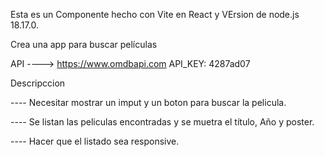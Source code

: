 Esta es un Componente hecho con Vite en React y VErsion de node.js 18.17.0.

Crea una app para buscar películas

API  ----> https://www.omdbapi.com
API_KEY: 4287ad07

Descripccion

---- Necesitar mostrar un imput y un boton para buscar la pelicula.

---- Se listan las peliculas encontradas y se muetra el título, Año y poster.

---- Hacer que el listado sea responsive.